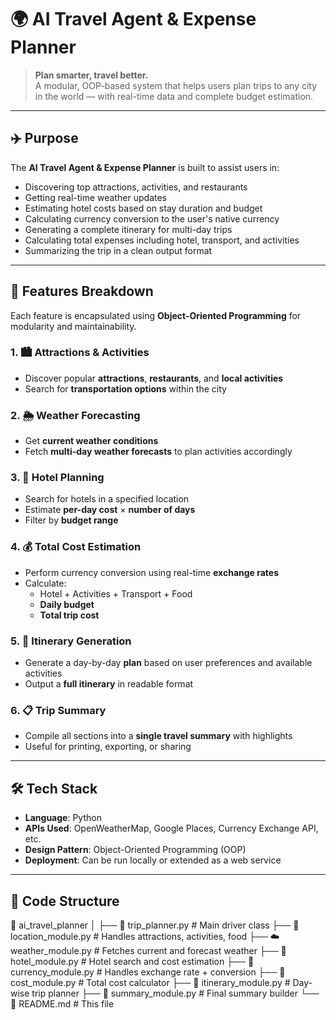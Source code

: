 # 🌍 AI Travel Agent & Expense Planner

> **Plan smarter, travel better.**  
A modular, OOP-based system that helps users plan trips to any city in the world — with real-time data and complete budget estimation.

---

## ✈️ Purpose

The **AI Travel Agent & Expense Planner** is built to assist users in:

- Discovering top attractions, activities, and restaurants
- Getting real-time weather updates
- Estimating hotel costs based on stay duration and budget
- Calculating currency conversion to the user's native currency
- Generating a complete itinerary for multi-day trips
- Calculating total expenses including hotel, transport, and activities
- Summarizing the trip in a clean output format

---

## 🧱 Features Breakdown

Each feature is encapsulated using **Object-Oriented Programming** for modularity and maintainability.

### 1. 🏙️ Attractions & Activities
- Discover popular **attractions**, **restaurants**, and **local activities**
- Search for **transportation options** within the city

### 2. 🌦️ Weather Forecasting
- Get **current weather conditions**
- Fetch **multi-day weather forecasts** to plan activities accordingly

### 3. 🏨 Hotel Planning
- Search for hotels in a specified location
- Estimate **per-day cost** × **number of days**
- Filter by **budget range**

### 4. 💰 Total Cost Estimation
- Perform currency conversion using real-time **exchange rates**
- Calculate:
  - Hotel + Activities + Transport + Food
  - **Daily budget**
  - **Total trip cost**

### 5. 📅 Itinerary Generation
- Generate a day-by-day **plan** based on user preferences and available activities
- Output a **full itinerary** in readable format

### 6. 📋 Trip Summary
- Compile all sections into a **single travel summary** with highlights
- Useful for printing, exporting, or sharing

---

## 🛠️ Tech Stack

- **Language**: Python  
- **APIs Used**: OpenWeatherMap, Google Places, Currency Exchange API, etc.  
- **Design Pattern**: Object-Oriented Programming (OOP)  
- **Deployment**: Can be run locally or extended as a web service

---

## 🧩 Code Structure

📁 ai_travel_planner
│
├── 🧳 trip_planner.py         # Main driver class
├── 📍 location_module.py      # Handles attractions, activities, food
├── ☁️ weather_module.py       # Fetches current and forecast weather
├── 🏨 hotel_module.py         # Hotel search and cost estimation
├── 💸 currency_module.py      # Handles exchange rate + conversion
├── 🧮 cost_module.py          # Total cost calculator
├── 📅 itinerary_module.py     # Day-wise trip planner
├── 📝 summary_module.py       # Final summary builder
└── 📄 README.md               # This file

